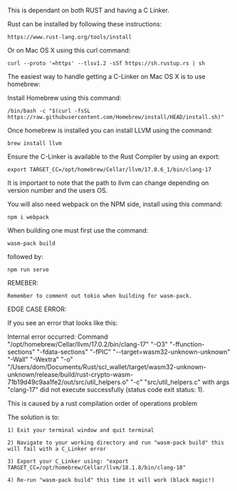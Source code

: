This is dependant on both RUST and having a C Linker.

Rust can be installed by following these instructions:

	https://www.rust-lang.org/tools/install

Or on Mac OS X using this curl command:

	curl --proto '=https' --tlsv1.2 -sSf https://sh.rustup.rs | sh 

The easiest way to handle getting a C-Linker on Mac OS X is to use homebrew:

Install Homebrew using this command: 

	/bin/bash -c "$(curl -fsSL https://raw.githubusercontent.com/Homebrew/install/HEAD/install.sh)"

Once homebrew is installed you can install LLVM using the command:

	brew install llvm

Ensure the C-Linker is available to the Rust Compiler by using an export:

	export TARGET_CC=/opt/homebrew/Cellar/llvm/17.0.6_1/bin/clang-17

It is important to note that the path to llvm can change depending on version number and the users OS.

You will also need webpack on the NPM side, install using this command:

	npm i webpack

When building one must first use the command:

	wasm-pack build

followed by:

	npm run serve


REMEBER:
	
	Remember to comment out tokio when building for wasm-pack.

EDGE CASE ERROR:

If you see an error that looks like this:

  Internal error occurred: Command "/opt/homebrew/Cellar/llvm/17.0.2/bin/clang-17" "-O3" "-ffunction-sections" "-fdata-sections" "-fPIC" "--target=wasm32-unknown-unknown" "-Wall" "-Wextra" "-o" "/Users/dom/Documents/Rust/scl_wallet/target/wasm32-unknown-unknown/release/build/rust-crypto-wasm-71b19d49c9aa1fe2/out/src/util_helpers.o" "-c" "src/util_helpers.c" with args "clang-17" did not execute successfully (status code exit status: 1).

This is caused by a rust compilation order of operations problem

The solution is to:

	1) Exit your terminal window and quit terminal

	2) Navigate to your working directory and run "wasm-pack build" this will fail with a C_Linker error

	3) Export your C_Linker using: "export TARGET_CC=/opt/homebrew/Cellar/llvm/18.1.8/bin/clang-18"

	4) Re-run "wasm-pack build" this time it will work (black magic!)
